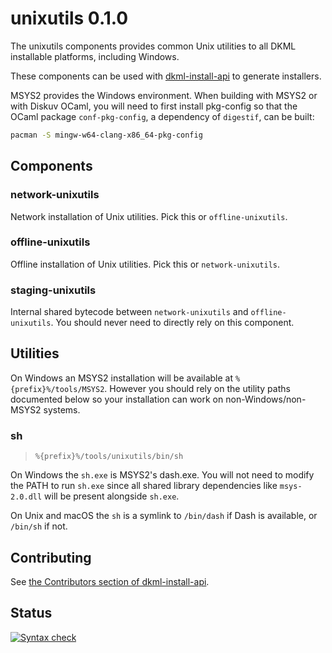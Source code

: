 # unixutils 0.1.0

The unixutils components provides common Unix utilities to all DKML
installable platforms, including Windows.

These components can be used with [dkml-install-api](https://diskuv.github.io/dkml-install-api/index.html)
to generate installers.

MSYS2 provides the Windows environment. When building with MSYS2 or with
Diskuv OCaml, you will need to first install pkg-config so that the OCaml
package ``conf-pkg-config``, a dependency of ``digestif``, can be built:

```bash
pacman -S mingw-w64-clang-x86_64-pkg-config
```

## Components

### network-unixutils

Network installation of Unix utilities. Pick this or `offline-unixutils`.

### offline-unixutils

Offline installation of Unix utilities. Pick this or `network-unixutils`.

### staging-unixutils

Internal shared bytecode between `network-unixutils` and `offline-unixutils`.
You should never need to directly rely on this component.

## Utilities

On Windows an MSYS2 installation will be available
at `%{prefix}%/tools/MSYS2`. However you should rely on the utility
paths documented below so your installation can work
on non-Windows/non-MSYS2 systems.

### sh

> `%{prefix}%/tools/unixutils/bin/sh`

On Windows the `sh.exe` is MSYS2's dash.exe. You will not
need to modify the PATH to run `sh.exe` since all shared
library dependencies like `msys-2.0.dll` will be present
alongside `sh.exe`.

On Unix and macOS the `sh` is a symlink to `/bin/dash` if Dash
is available, or `/bin/sh` if not.

## Contributing

See [the Contributors section of dkml-install-api](https://github.com/diskuv/dkml-install-api/blob/main/contributors/README.md).

## Status

[![Syntax check](https://github.com/diskuv/dkml-component-unixutils/actions/workflows/syntax.yml/badge.svg)](https://github.com/diskuv/dkml-component-unixutils/actions/workflows/syntax.yml)
